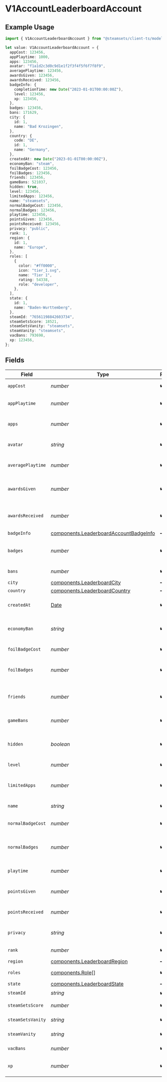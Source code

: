 # V1AccountLeaderboardAccount

## Example Usage

```typescript
import { V1AccountLeaderboardAccount } from "@steamsets/client-ts/models/components";

let value: V1AccountLeaderboardAccount = {
  appCost: 123456,
  appPlaytime: 1000,
  apps: 123456,
  avatar: "f1a1d2c3d0c9d1e1f2f3f4f5f6f7f8f9",
  averagePlaytime: 123456,
  awardsGiven: 123456,
  awardsReceived: 123456,
  badgeInfo: {
    completionTime: new Date("2023-01-01T00:00:00Z"),
    level: 123456,
    xp: 123456,
  },
  badges: 123456,
  bans: 171629,
  city: {
    id: 1,
    name: "Bad Krozingen",
  },
  country: {
    code: "DE",
    id: 1,
    name: "Germany",
  },
  createdAt: new Date("2023-01-01T00:00:00Z"),
  economyBan: "steam",
  foilBadgeCost: 123456,
  foilBadges: 123456,
  friends: 123456,
  gameBans: 521037,
  hidden: true,
  level: 123456,
  limitedApps: 123456,
  name: "steamsets",
  normalBadgeCost: 123456,
  normalBadges: 123456,
  playtime: 123456,
  pointsGiven: 123456,
  pointsReceived: 123456,
  privacy: "public",
  rank: 1,
  region: {
    id: 1,
    name: "Europe",
  },
  roles: [
    {
      color: "#ff0000",
      icon: "tier_1.svg",
      name: "Tier 1",
      rating: 54338,
      role: "developer",
    },
  ],
  state: {
    id: 1,
    name: "Baden-Wurttemberg",
  },
  steamId: "76561198842603734",
  steamSetsScore: 18521,
  steamSetsVanity: "steamsets",
  steamVanity: "steamsets",
  vacBans: 793698,
  xp: 123456,
};
```

## Fields

| Field                                                                                            | Type                                                                                             | Required                                                                                         | Description                                                                                      | Example                                                                                          |
| ------------------------------------------------------------------------------------------------ | ------------------------------------------------------------------------------------------------ | ------------------------------------------------------------------------------------------------ | ------------------------------------------------------------------------------------------------ | ------------------------------------------------------------------------------------------------ |
| `appCost`                                                                                        | *number*                                                                                         | :heavy_check_mark:                                                                               | The cost of an app                                                                               | 123456                                                                                           |
| `appPlaytime`                                                                                    | *number*                                                                                         | :heavy_check_mark:                                                                               | For the app playtime leaderboard                                                                 | 1000                                                                                             |
| `apps`                                                                                           | *number*                                                                                         | :heavy_check_mark:                                                                               | The number of apps the account has                                                               | 123456                                                                                           |
| `avatar`                                                                                         | *string*                                                                                         | :heavy_check_mark:                                                                               | The avatar hash of the account                                                                   | f1a1d2c3d0c9d1e1f2f3f4f5f6f7f8f9                                                                 |
| `averagePlaytime`                                                                                | *number*                                                                                         | :heavy_check_mark:                                                                               | The average playtime of the account                                                              | 123456                                                                                           |
| `awardsGiven`                                                                                    | *number*                                                                                         | :heavy_check_mark:                                                                               | The number of awards the account has                                                             | 123456                                                                                           |
| `awardsReceived`                                                                                 | *number*                                                                                         | :heavy_check_mark:                                                                               | The number of awards the account has                                                             | 123456                                                                                           |
| `badgeInfo`                                                                                      | [components.LeaderboardAccountBadgeInfo](../../models/components/leaderboardaccountbadgeinfo.md) | :heavy_minus_sign:                                                                               | N/A                                                                                              |                                                                                                  |
| `badges`                                                                                         | *number*                                                                                         | :heavy_check_mark:                                                                               | The number of badges the account has                                                             | 123456                                                                                           |
| `bans`                                                                                           | *number*                                                                                         | :heavy_check_mark:                                                                               | The number of bans                                                                               |                                                                                                  |
| `city`                                                                                           | [components.LeaderboardCity](../../models/components/leaderboardcity.md)                         | :heavy_minus_sign:                                                                               | N/A                                                                                              |                                                                                                  |
| `country`                                                                                        | [components.LeaderboardCountry](../../models/components/leaderboardcountry.md)                   | :heavy_minus_sign:                                                                               | N/A                                                                                              |                                                                                                  |
| `createdAt`                                                                                      | [Date](https://developer.mozilla.org/en-US/docs/Web/JavaScript/Reference/Global_Objects/Date)    | :heavy_check_mark:                                                                               | The time the account was created                                                                 | 2023-01-01T00:00:00Z                                                                             |
| `economyBan`                                                                                     | *string*                                                                                         | :heavy_check_mark:                                                                               | The economy ban of the account                                                                   | steam                                                                                            |
| `foilBadgeCost`                                                                                  | *number*                                                                                         | :heavy_check_mark:                                                                               | The cost of a foil badge                                                                         | 123456                                                                                           |
| `foilBadges`                                                                                     | *number*                                                                                         | :heavy_check_mark:                                                                               | The number of foil badges the account has                                                        | 123456                                                                                           |
| `friends`                                                                                        | *number*                                                                                         | :heavy_check_mark:                                                                               | The number of friends the account has                                                            | 123456                                                                                           |
| `gameBans`                                                                                       | *number*                                                                                         | :heavy_check_mark:                                                                               | The number of game bans                                                                          |                                                                                                  |
| `hidden`                                                                                         | *boolean*                                                                                        | :heavy_check_mark:                                                                               | Whether the account is hidden in the leaderboards                                                | true                                                                                             |
| `level`                                                                                          | *number*                                                                                         | :heavy_check_mark:                                                                               | The level of the account                                                                         | 123456                                                                                           |
| `limitedApps`                                                                                    | *number*                                                                                         | :heavy_check_mark:                                                                               | The number of limited apps the account has                                                       | 123456                                                                                           |
| `name`                                                                                           | *string*                                                                                         | :heavy_check_mark:                                                                               | The name of the account                                                                          | steamsets                                                                                        |
| `normalBadgeCost`                                                                                | *number*                                                                                         | :heavy_check_mark:                                                                               | The cost of a normal badge                                                                       | 123456                                                                                           |
| `normalBadges`                                                                                   | *number*                                                                                         | :heavy_check_mark:                                                                               | The number of normal badges the account has                                                      | 123456                                                                                           |
| `playtime`                                                                                       | *number*                                                                                         | :heavy_check_mark:                                                                               | The playtime of the account                                                                      | 123456                                                                                           |
| `pointsGiven`                                                                                    | *number*                                                                                         | :heavy_check_mark:                                                                               | The number of points the account has                                                             | 123456                                                                                           |
| `pointsReceived`                                                                                 | *number*                                                                                         | :heavy_check_mark:                                                                               | The number of points the account has                                                             | 123456                                                                                           |
| `privacy`                                                                                        | *string*                                                                                         | :heavy_check_mark:                                                                               | The privacy of the account                                                                       | public                                                                                           |
| `rank`                                                                                           | *number*                                                                                         | :heavy_check_mark:                                                                               | The rank of the account                                                                          | 1                                                                                                |
| `region`                                                                                         | [components.LeaderboardRegion](../../models/components/leaderboardregion.md)                     | :heavy_minus_sign:                                                                               | N/A                                                                                              |                                                                                                  |
| `roles`                                                                                          | [components.Role](../../models/components/role.md)[]                                             | :heavy_check_mark:                                                                               | The roles of the account                                                                         |                                                                                                  |
| `state`                                                                                          | [components.LeaderboardState](../../models/components/leaderboardstate.md)                       | :heavy_minus_sign:                                                                               | N/A                                                                                              |                                                                                                  |
| `steamId`                                                                                        | *string*                                                                                         | :heavy_check_mark:                                                                               | The steam id                                                                                     | 76561198842603734                                                                                |
| `steamSetsScore`                                                                                 | *number*                                                                                         | :heavy_check_mark:                                                                               | The steam sets score                                                                             |                                                                                                  |
| `steamSetsVanity`                                                                                | *string*                                                                                         | :heavy_check_mark:                                                                               | The vanity of the account                                                                        | steamsets                                                                                        |
| `steamVanity`                                                                                    | *string*                                                                                         | :heavy_check_mark:                                                                               | The vanity of the account                                                                        | steamsets                                                                                        |
| `vacBans`                                                                                        | *number*                                                                                         | :heavy_check_mark:                                                                               | The number of vac bans                                                                           |                                                                                                  |
| `xp`                                                                                             | *number*                                                                                         | :heavy_check_mark:                                                                               | The number of xp the account has                                                                 | 123456                                                                                           |
